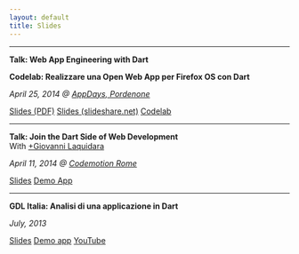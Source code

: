 ```yaml
---
layout: default
title: Slides
---
```


---

**Talk: Web App Engineering with Dart**

**Codelab: Realizzare una Open Web App per Firefox OS con Dart**

_April 25, 2014 @ [AppDays, Pordenone](http://www.radioamatorepordenone.it/iniziative/appdays/)_

<a class="btn btn-primary" href="/slides/Web_App_Engineering_with_Dart.pdf">Slides (PDF)</a>
<a class="btn btn-default" href="http://www.slideshare.net/ClaudiodAngelis/appdays-pordenone-2014-web-app-engineering-with-dart">Slides (slideshare.net)</a>
<a href="https://github.com/claudiodangelis/dartdemo-appdays2014" class="btn btn-default">Codelab</a>

---

**Talk: Join the Dart Side of Web Development**  
With [+Giovanni Laquidara](https://plus.google.com/+GiovanniLaquidara/posts)  

_April 11, 2014 @ [Codemotion Rome](http://rome.codemotionworld.com/2014/)_  


<a class="btn btn-primary" href="https://docs.google.com/presentation/d/1oBqnP7I3uMqUO5esXNcF15gHpQJCojP-vuz01x2EiLM/edit?usp=sharing">Slides</a> <a class="btn btn-default" href="https://github.com/claudiodangelis/dartchat-demo-codemotionroma2014">Demo App</a> 

---

**GDL Italia: Analisi di una applicazione in Dart**

_July, 2013_

<a class="btn btn-primary" href="/slides/gdl-italia-2/">Slides</a> <a class="btn btn-default" href="https://github.com/claudiodangelis/dart_OXO">Demo app</a> <a class="btn btn-default" href="https://www.youtube.com/watch?v=LZXSZ1feQqc&feature=youtu.be">YouTube</a>